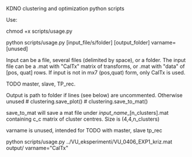 KDNO clustering and optimization python scripts


Use:

chmod +x scripts/usage.py

python scripts/usage.py [input_file/s/folder] [output_folder] varname=[unused]

Input can be a file, several files (delimited by space), or a folder. 
The input file can be a .mat with "CalTx" matrix of transforms, or .mat with "data" of [pos, quat] rows. 
If input is not in mx7 (pos,quat) form, only CalTx is used. 

TODO master, slave, TP_rec.

Output is path to folder if lines (see below) are uncommented. Otherwise unused
    #     clustering.save_plot()
    #     clustering.save_to_mat()

save_to_mat will save a mat file under *input_name*_[n_clusters].mat containing c_c matrix of cluster centres. 
Size is (4,4,n_clusters)

varname is unused, intended for TODO with master, slave tp_rec

python scripts/usage.py ../VU_eksperimenti/VU_0406_EXP1_kriz.mat output/ varname="CalTx"
